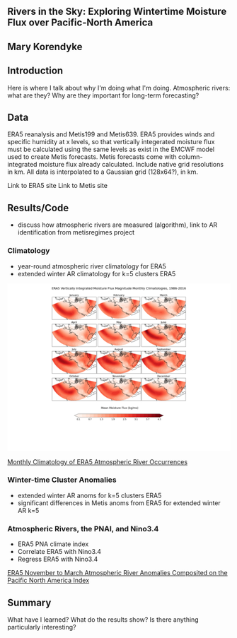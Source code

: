 ## Rivers in the Sky: Exploring Wintertime Moisture Flux over Pacific-North America

## Mary Korendyke

## Introduction

Here is where I talk about why I'm doing what I'm doing. Atmospheric rivers: what are they? Why are they important for long-term forecasting?


## Data

ERA5 reanalysis and Metis199 and Metis639. ERA5 provides winds and specific humidity at x levels, so that vertically integerated moisture flux must be calculated using the same levels as exist in the EMCWF model used to create Metis forecasts. Metis forecasts come with column-integrated moisture flux already calculated. Include native grid resolutions in km. All data is interpolated to a Gaussian grid (128x64?), in km.

Link to ERA5 site
Link to Metis site

## Results/Code
- discuss how atmospheric rivers are measured (algorithm), link to AR identification from metisregimes project

### Climatology
- year-round atmospheric river climatology for ERA5
- extended winter AR climatology for k=5 clusters ERA5

![](vqvi.climo.1986-2016.png)

[Monthly Climatology of ERA5 Atmospheric River Occurrences](https://github.com/mkorendyke/CLIM680/blob/master/hw2.ipynb)

### Winter-time Cluster Anomalies
- extended winter AR anoms for k=5 clusters ERA5
- significant differences in Metis anoms from ERA5 for extended winter AR k=5

### Atmospheric Rivers, the PNAI, and Nino3.4
- ERA5 PNA climate index
- Correlate ERA5 with Nino3.4
- Regress ERA5 with Nino3.4

[ERA5 November to March Atmospheric River Anomalies Composited on the Pacific North America Index](https://github.com/mkorendyke/CLIM680/blob/master/hw3.ipynb)

## Summary
What have I learned? What do the results show? Is there anything particularly interesting?

